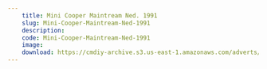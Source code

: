 ```yaml
---
    title: Mini Cooper Maintream Ned. 1991
    slug: Mini-Cooper-Maintream-Ned-1991
    description:
    code: Mini-Cooper-Maintream-Ned-1991
    image:
    download: https://cmdiy-archive.s3.us-east-1.amazonaws.com/adverts/documents/Mini+Cooper+Maintream+Ned.+1991.pdf
---
```

<!-- Content of the page -->

##
        